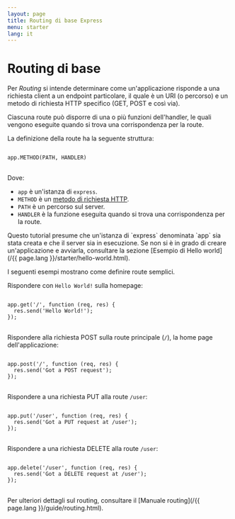 ```yaml
---
layout: page
title: Routing di base Express
menu: starter
lang: it
---
```


# Routing di base

Per *Routing* si intende determinare come un'applicazione risponde a una richiesta client a un endpoint particolare, il quale è un URI (o percorso) e un metodo di richiesta HTTP specifico (GET, POST e così via).

Ciascuna route può disporre di una o più funzioni dell'handler, le quali vengono eseguite quando si trova una corrispondenza per la route.

La definizione della route ha la seguente struttura:
<pre>
<code class="language-javascript" translate="no">
app.METHOD(PATH, HANDLER)
</code>
</pre>

Dove:

- `app` è un'istanza di `express`.
- `METHOD` è un [metodo di richiesta HTTP](http://en.wikipedia.org/wiki/Hypertext_Transfer_Protocol).
- `PATH` è un percorso sul server.
- `HANDLER` è la funzione eseguita quando si trova una corrispondenza per la route.

<div class="doc-box doc-notice" markdown="1">
Questo tutorial presume che un'istanza di `express` denominata `app` sia stata creata e che il server sia in esecuzione. Se non si è in grado di creare un'applicazione e avviarla, consultare la sezione [Esempio di Hello world](/{{ page.lang }}/starter/hello-world.html).
</div>

I seguenti esempi mostrano come definire route semplici.

Rispondere con `Hello World!` sulla homepage:

<pre>
<code class="language-javascript" translate="no">
app.get('/', function (req, res) {
  res.send('Hello World!');
});
</code>
</pre>

Rispondere alla richiesta POST sulla route principale (`/`), la home page dell'applicazione:

<pre>
<code class="language-javascript" translate="no">
app.post('/', function (req, res) {
  res.send('Got a POST request');
});
</code>
</pre>

Rispondere a una richiesta PUT alla route `/user`:

<pre>
<code class="language-javascript" translate="no">
app.put('/user', function (req, res) {
  res.send('Got a PUT request at /user');
});
</code>
</pre>

Rispondere a una richiesta DELETE alla route `/user`:

<pre>
<code class="language-javascript" translate="no">
app.delete('/user', function (req, res) {
  res.send('Got a DELETE request at /user');
});
</code>
</pre>

Per ulteriori dettagli sul routing, consultare il [Manuale routing](/{{ page.lang }}/guide/routing.html).
